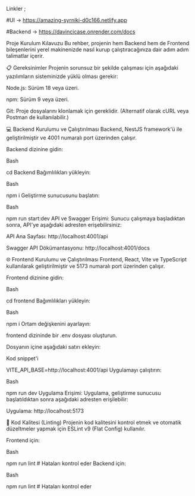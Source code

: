 Linkler ;

#UI -> https://amazing-syrniki-d0c166.netlify.app



#Backend -> https://davincicase.onrender.com/docs



Proje Kurulum Kılavuzu
Bu rehber, projenin hem Backend hem de Frontend bileşenlerini yerel makinenizde nasıl kurup çalıştıracağınıza dair adım adım talimatlar içerir.

📋 Gereksinimler
Projenin sorunsuz bir şekilde çalışması için aşağıdaki yazılımların sisteminizde yüklü olması gerekir:

Node.js: Sürüm 18 veya üzeri.

npm: Sürüm 9 veya üzeri.

Git: Proje dosyalarını klonlamak için gereklidir. (Alternatif olarak cURL veya Postman de kullanılabilir.)

💻 Backend Kurulumu ve Çalıştırılması
Backend, NestJS framework'ü ile geliştirilmiştir ve 4001 numaralı port üzerinden çalışır.

Backend dizinine gidin:

Bash

cd Backend
Bağımlılıkları yükleyin:

Bash

npm i
Geliştirme sunucusunu başlatın:

Bash

npm run start:dev
API ve Swagger Erişimi:
Sunucu çalışmaya başladıktan sonra, API'ye aşağıdaki adresten erişebilirsiniz:

API Ana Sayfası: http://localhost:4001/api

Swagger API Dökümantasyonu: http://localhost:4001/docs

🌐 Frontend Kurulumu ve Çalıştırılması
Frontend, React, Vite ve TypeScript kullanılarak geliştirilmiştir ve 5173 numaralı port üzerinden çalışır.

Frontend dizinine gidin:

Bash

cd frontend
Bağımlılıkları yükleyin:

Bash

npm i
Ortam değişkenini ayarlayın:

frontend dizininde bir .env dosyası oluşturun.

Dosyanın içine aşağıdaki satırı ekleyin:

Kod snippet'i

VITE_API_BASE=http://localhost:4001/api
Uygulamayı çalıştırın:

Bash

npm run dev
Uygulama Erişimi:
Uygulama, geliştirme sunucusu başlatıldıktan sonra aşağıdaki adresten erişilebilir:

Uygulama: http://localhost:5173

🧹 Kod Kalitesi (Linting)
Projenin kod kalitesini kontrol etmek ve otomatik düzeltmeler yapmak için ESLint v9 (Flat Config) kullanılır.

Frontend için:

Bash

npm run lint          # Hataları kontrol eder
Backend için:

Bash

npm run lint          # Hataları kontrol eder
